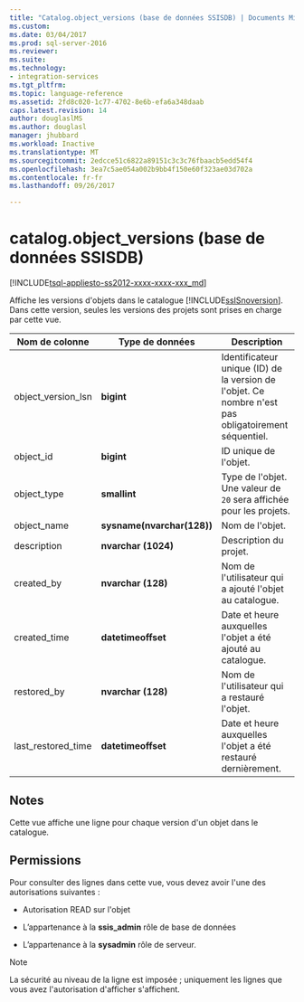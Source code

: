 ```yaml
---
title: "Catalog.object_versions (base de données SSISDB) | Documents Microsoft"
ms.custom: 
ms.date: 03/04/2017
ms.prod: sql-server-2016
ms.reviewer: 
ms.suite: 
ms.technology:
- integration-services
ms.tgt_pltfrm: 
ms.topic: language-reference
ms.assetid: 2fd8c020-1c77-4702-8e6b-efa6a348daab
caps.latest.revision: 14
author: douglaslMS
ms.author: douglasl
manager: jhubbard
ms.workload: Inactive
ms.translationtype: MT
ms.sourcegitcommit: 2edcce51c6822a89151c3c3c76fbaacb5edd54f4
ms.openlocfilehash: 3ea7c5ae054a002b9bb4f150e60f323ae03d702a
ms.contentlocale: fr-fr
ms.lasthandoff: 09/26/2017

---
```

# <a name="catalogobjectversions-ssisdb-database"></a>catalog.object_versions (base de données SSISDB)
[!INCLUDE[tsql-appliesto-ss2012-xxxx-xxxx-xxx_md](../../includes/tsql-appliesto-ss2012-xxxx-xxxx-xxx-md.md)]

  Affiche les versions d'objets dans le catalogue [!INCLUDE[ssISnoversion](../../includes/ssisnoversion-md.md)]. Dans cette version, seules les versions des projets sont prises en charge par cette vue.  
  
|Nom de colonne|Type de données| Description|  
|-----------------|---------------|-----------------|  
|object_version_lsn|**bigint**|Identificateur unique (ID) de la version de l'objet. Ce nombre n'est pas obligatoirement séquentiel.|  
|object_id|**bigint**|ID unique de l'objet.|  
|object_type|**smallint**|Type de l'objet. Une valeur de `20` sera affichée pour les projets.|  
|object_name|**sysname(nvarchar(128))**|Nom de l'objet.|  
|description|**nvarchar (1024)**|Description du projet.|  
|created_by|**nvarchar (128)**|Nom de l'utilisateur qui a ajouté l'objet au catalogue.|  
|created_time|**datetimeoffset**|Date et heure auxquelles l'objet a été ajouté au catalogue.|  
|restored_by|**nvarchar (128)**|Nom de l'utilisateur qui a restauré l'objet.|  
|last_restored_time|**datetimeoffset**|Date et heure auxquelles l'objet a été restauré dernièrement.|  
  
## <a name="remarks"></a>Notes  
 Cette vue affiche une ligne pour chaque version d'un objet dans le catalogue.  
  
## <a name="permissions"></a>Permissions  
 Pour consulter des lignes dans cette vue, vous devez avoir l'une des autorisations suivantes :  
  
-   Autorisation READ sur l'objet  
  
-   L’appartenance à la **ssis_admin** rôle de base de données  
  
-   L’appartenance à la **sysadmin** rôle de serveur.  
  
> [!NOTE]  
>  La sécurité au niveau de la ligne est imposée ; uniquement les lignes que vous avez l'autorisation d'afficher s'affichent.  
  
  

